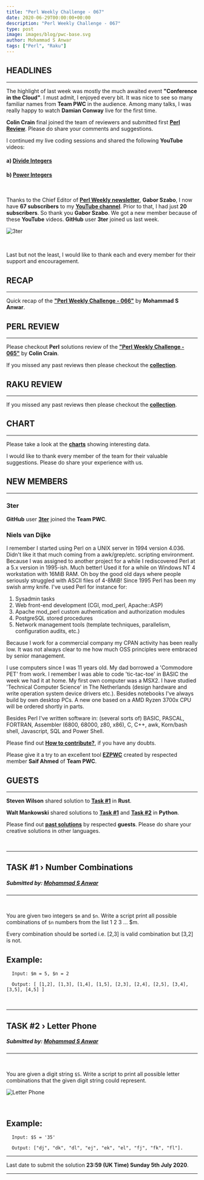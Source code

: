 ```yaml
---
title: "Perl Weekly Challenge - 067"
date: 2020-06-29T00:00:00+00:00
description: "Perl Weekly Challenge - 067"
type: post
image: images/blog/pwc-base.svg
author: Mohammad S Anwar
tags: ["Perl", "Raku"]
---
```


## HEADLINES

***

The highlight of last week was mostly the much awaited event **"Conference in the Cloud"**. I must admit, I enjoyed every bit. It was nice to see so many familiar names from **Team PWC** in the audience. Among many talks, I was really happy to watch **Damian Conway** live for the first time.

**Colin Crain** final joined the team of reviewers and submitted first **[Perl Review](/blog/review-challenge-065)**. Please do share your comments and suggestions.

I continued my live coding sessions and shared the following **YouTube** videos:

#### a) [**Divide Integers**](https://www.youtube.com/watch?v=8sq2Aocabpk)
#### b) [**Power Integers**](https://www.youtube.com/watch?v=_NZHQSvFYcQ)

<br>

Thanks to the Chief Editor of [**Perl Weekly newsletter**](https://perlweekly.com/archive/465.html), **Gabor Szabo**, I now have **67 subscribers** to my [**YouTube channel**](https://studio.youtube.com/channel/UCT91RkThBWByo1NL_M8R8Ig). Prior to that, I had just **20 subscribers**. So thank you **Gabor Szabo**. We got a new member because of these **YouTube** videos. **GitHub** user **3ter** joined us last week.

![3ter](/images/blog/pwc-67-1.png)

<br>

Last but not the least, I would like to thank each and every member for their support and encouragement.

## RECAP

***

Quick recap of the [**"Perl Weekly Challenge - 066"**](/blog/recap-challenge-066) by **Mohammad S Anwar**.

## PERL REVIEW

***

Please checkout **Perl** solutions review of the **["Perl Weekly Challenge - 065"](/blog/review-challenge-065)** by **Colin Crain**.

If you missed any past reviews then please checkout the [**collection**](/p5-reviews).

## RAKU REVIEW

***

If you missed any past reviews then please checkout the [**collection**](/p6-reviews).

## CHART

***

Please take a look at the [**charts**](/chart) showing interesting data.

I would like to thank every member of the team for their valuable suggestions. Please do share your experience with us.

## NEW MEMBERS

***

### **3ter**

**GitHub** user **[3ter](https://github.com/3ter)** joined the **Team PWC**.

### **Niels van Dijke**

I remember I started using Perl on a UNIX server in 1994 version 4.036. Didn't like it that much coming from a awk/grep/etc. scripting environment. Because I was assigned to another project for a while I rediscovered Perl at a 5.x version in 1995-ish. Much better! Used it for a while on Windows NT 4 workstation with 16MiB RAM. Oh boy the good old days where people seriously struggled with ASCII files of 4-8MiB!
Since 1995 Perl has been my swish army knife. I've used Perl for instance for:

1) Sysadmin tasks
2) Web front-end development (CGI, mod_perl, Apache::ASP)
3) Apache mod_perl custom authentication and authorization modules
4) PostgreSQL stored procedures
5) Network management tools (template techniques, parallelism, configuration audits, etc.)

Because I work for a commercial company my CPAN activity has been really low. It was not always clear to me how much OSS principles were embraced by senior management.

I use computers since I was 11 years old. My dad borrowed a 'Commodore PET' from work. I remember I was able to code 'tic-tac-toe' in BASIC the week we had it at home. My first own computer was a MSX2. I have studied 'Technical Computer Science' in The Netherlands (design hardware and write operation system device drivers etc.). Besides notebooks I've always build by own desktop PCs. A new one based on a AMD Ryzen 3700x CPU will be ordered shortly in parts.

Besides Perl I've written software in: (several sorts of) BASIC, PASCAL, FORTRAN, Assembler (6800, 68000, z80, x86), C, C++, awk, Korn/bash shell, Javascript, SQL and Power Shell.

Please find out [**How to contribute?**](/blog/how-to-contribute), if you have any doubts.

Please give it a try to an excellent tool [**EZPWC**](https://github.com/saiftynet/EZPWC) created by respected member **Saif Ahmed** of **Team PWC**.

## GUESTS

***

**Steven Wilson** shared solution to [**Task #1**](https://github.com/manwar/perlweeklychallenge-club/blob/master/challenge-066/steven-wilson/rust/ch-1.rs) in **Rust**.

**Walt Mankowski** shared solutions to [**Task #1**](https://github.com/manwar/perlweeklychallenge-club/blob/master/challenge-066/walt-mankowski/python/ch-1.py) and [**Task #2**](https://github.com/manwar/perlweeklychallenge-club/blob/master/challenge-066/walt-mankowski/python/ch-2.py) in **Python**.

Please find out [**past solutions**](/blog/guest-contribution) by respected **guests**. Please do share your creative solutions in other languages.

<br>

***

## TASK #1 › Number Combinations
##### **Submitted by:** [Mohammad S Anwar](http://www.manwar.org)

***
<br>

You are given two integers `$m` and `$n`. Write a script print all possible combinations of `$n` numbers from the list 1 2 3 ... $m.

Every combination should be sorted i.e. [2,3] is valid combination but [3,2] is not.

## Example:

      Input: $m = 5, $n = 2

      Output: [ [1,2], [1,3], [1,4], [1,5], [2,3], [2,4], [2,5], [3,4], [3,5], [4,5] ]

<br>

***
## TASK #2 › Letter Phone
##### **Submitted by:** [Mohammad S Anwar](http://www.manwar.org)
***

<br>

You are given a digit string `$S`. Write a script to print all possible letter combinations that the given digit string could represent.

![Letter Phone](/images/blog/keypad.png)

<br>

## Example:

      Input: $S = '35'

      Output: ["dj", "dk", "dl", "ej", "ek", "el", "fj", "fk", "fl"].

***

Last date to submit the solution **23:59 (UK Time) Sunday 5th July 2020**.

***
